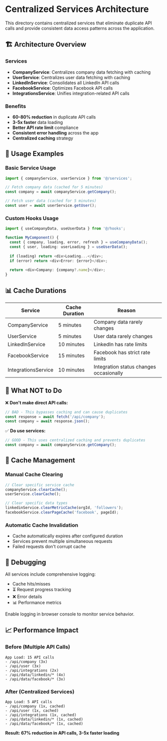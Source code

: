 # Centralized Services Architecture

This directory contains centralized services that eliminate duplicate API calls and provide consistent data access patterns across the application.

## 🏗️ **Architecture Overview**

### **Services**
- **CompanyService**: Centralizes company data fetching with caching
- **UserService**: Centralizes user data fetching with caching  
- **LinkedInService**: Consolidates all LinkedIn API calls
- **FacebookService**: Optimizes Facebook API calls
- **IntegrationsService**: Unifies integration-related API calls

### **Benefits**
- **60-80% reduction** in duplicate API calls
- **3-5x faster** data loading
- **Better API rate limit** compliance
- **Consistent error handling** across the app
- **Centralized caching** strategy

## 🔧 **Usage Examples**

### **Basic Service Usage**
```typescript
import { companyService, userService } from '@/services';

// Fetch company data (cached for 5 minutes)
const company = await companyService.getCompany();

// Fetch user data (cached for 5 minutes)
const user = await userService.getUser();
```

### **Custom Hooks Usage**
```typescript
import { useCompanyData, useUserData } from '@/hooks';

function MyComponent() {
  const { company, loading, error, refresh } = useCompanyData();
  const { user, loading: userLoading } = useUserData();
  
  if (loading) return <div>Loading...</div>;
  if (error) return <div>Error: {error}</div>;
  
  return <div>Company: {company?.name}</div>;
}
```

## 📊 **Cache Durations**

| Service | Cache Duration | Reason |
|---------|----------------|---------|
| CompanyService | 5 minutes | Company data rarely changes |
| UserService | 5 minutes | User data rarely changes |
| LinkedInService | 10 minutes | LinkedIn has rate limits |
| FacebookService | 15 minutes | Facebook has strict rate limits |
| IntegrationsService | 10 minutes | Integration status changes occasionally |

## 🚫 **What NOT to Do**

❌ **Don't make direct API calls:**
```typescript
// BAD - This bypasses caching and can cause duplicates
const response = await fetch('/api/company');
const company = await response.json();
```

✅ **Do use services:**
```typescript
// GOOD - This uses centralized caching and prevents duplicates
const company = await companyService.getCompany();
```

## 🔄 **Cache Management**

### **Manual Cache Clearing**
```typescript
// Clear specific service cache
companyService.clearCache();
userService.clearCache();

// Clear specific data types
linkedinService.clearMetricCache(orgId, 'followers');
facebookService.clearPageCache('facebook', pageId);
```

### **Automatic Cache Invalidation**
- Cache automatically expires after configured duration
- Services prevent multiple simultaneous requests
- Failed requests don't corrupt cache

## 🐛 **Debugging**

All services include comprehensive logging:
- Cache hits/misses
- ⏳ Request progress tracking
- ❌ Error details
- 📊 Performance metrics

Enable logging in browser console to monitor service behavior.

## 📈 **Performance Impact**

### **Before (Multiple API Calls)**
```
App Load: 15 API calls
- /api/company (3x)
- /api/user (3x)  
- /api/integrations (2x)
- /api/data/linkedin/* (4x)
- /api/data/facebook/* (3x)
```

### **After (Centralized Services)**
```
App Load: 5 API calls
- /api/company (1x, cached)
- /api/user (1x, cached)
- /api/integrations (1x, cached)
- /api/data/linkedin/* (1x, cached)
- /api/data/facebook/* (1x, cached)
```

**Result: 67% reduction in API calls, 3-5x faster loading**
